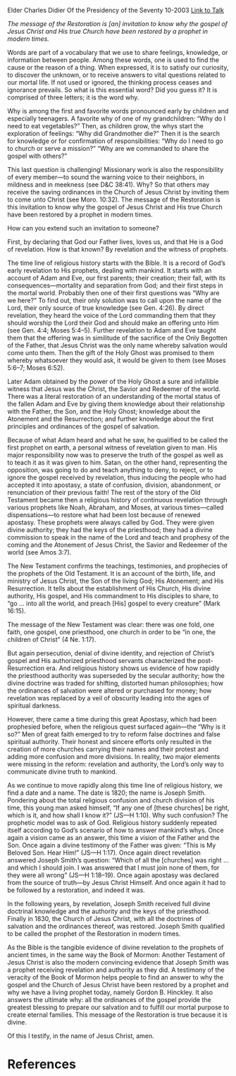 Elder Charles Didier
Of the Presidency of the Seventy
10-2003
[Link to Talk](https://www.churchofjesuschrist.org/study/general-conference/2003/10/the-message-of-the-restoration?lang=eng)

_The message of the Restoration is [an] invitation to know why the gospel of Jesus Christ and His true Church have been restored by a prophet in modern times._

Words are part of a vocabulary that we use to share feelings, knowledge, or information between people. Among these words, one is used to find the cause or the reason of a thing. When expressed, it is to satisfy our curiosity, to discover the unknown, or to receive answers to vital questions related to our mortal life. If not used or ignored, the thinking process ceases and ignorance prevails. So what is this essential word? Did you guess it? It is comprised of three letters; it is the word why.

Why is among the first and favorite words pronounced early by children and especially teenagers. A favorite why of one of my grandchildren: “Why do I need to eat vegetables?” Then, as children grow, the whys start the exploration of feelings: “Why did Grandmother die?” Then it is the search for knowledge or for confirmation of responsibilities: “Why do I need to go to church or serve a mission?” “Why are we commanded to share the gospel with others?”

This last question is challenging! Missionary work is also the responsibility of every member—to sound the warning voice to their neighbors, in mildness and in meekness (see D&C 38:41). Why? So that others may receive the saving ordinances in the Church of Jesus Christ by inviting them to come unto Christ (see Moro. 10:32). The message of the Restoration is this invitation to know why the gospel of Jesus Christ and His true Church have been restored by a prophet in modern times.

How can you extend such an invitation to someone?

First, by declaring that God our Father lives, loves us, and that He is a God of revelation. How is that known? By revelation and the witness of prophets.

The time line of religious history starts with the Bible. It is a record of God’s early revelation to His prophets, dealing with mankind. It starts with an account of Adam and Eve, our first parents; their creation; their fall, with its consequences—mortality and separation from God; and their first steps in the mortal world. Probably then one of their first questions was “Why are we here?” To find out, their only solution was to call upon the name of the Lord, their only source of true knowledge (see Gen. 4:26). By direct revelation, they heard the voice of the Lord commanding them that they should worship the Lord their God and should make an offering unto Him (see Gen. 4:4; Moses 5:4–5). Further revelation to Adam and Eve taught them that the offering was in similitude of the sacrifice of the Only Begotten of the Father, that Jesus Christ was the only name whereby salvation would come unto them. Then the gift of the Holy Ghost was promised to them whereby whatsoever they would ask, it would be given to them (see Moses 5:6–7; Moses 6:52).

Later Adam obtained by the power of the Holy Ghost a sure and infallible witness that Jesus was the Christ, the Savior and Redeemer of the world. There was a literal restoration of an understanding of the mortal status of the fallen Adam and Eve by giving them knowledge about their relationship with the Father, the Son, and the Holy Ghost; knowledge about the Atonement and the Resurrection; and further knowledge about the first principles and ordinances of the gospel of salvation.

Because of what Adam heard and what he saw, he qualified to be called the first prophet on earth, a personal witness of revelation given to man. His major responsibility now was to preserve the truth of the gospel as well as to teach it as it was given to him. Satan, on the other hand, representing the opposition, was going to do and teach anything to deny, to reject, or to ignore the gospel received by revelation, thus inducing the people who had accepted it into apostasy, a state of confusion, division, abandonment, or renunciation of their previous faith! The rest of the story of the Old Testament became then a religious history of continuous revelation through various prophets like Noah, Abraham, and Moses, at various times—called dispensations—to restore what had been lost because of renewed apostasy. These prophets were always called by God. They were given divine authority; they had the keys of the priesthood; they had a divine commission to speak in the name of the Lord and teach and prophesy of the coming and the Atonement of Jesus Christ, the Savior and Redeemer of the world (see Amos 3:7).

The New Testament confirms the teachings, testimonies, and prophecies of the prophets of the Old Testament. It is an account of the birth, life, and ministry of Jesus Christ, the Son of the living God; His Atonement; and His Resurrection. It tells about the establishment of His Church, His divine authority, His gospel, and His commandment to His disciples to share, to “go … into all the world, and preach [His] gospel to every creature” (Mark 16:15).

The message of the New Testament was clear: there was one fold, one faith, one gospel, one priesthood, one church in order to be “in one, the children of Christ” (4 Ne. 1:17).

But again persecution, denial of divine identity, and rejection of Christ’s gospel and His authorized priesthood servants characterized the post-Resurrection era. And religious history shows us evidence of how rapidly the priesthood authority was superseded by the secular authority; how the divine doctrine was traded for shifting, distorted human philosophies; how the ordinances of salvation were altered or purchased for money; how revelation was replaced by a veil of obscurity leading into the ages of spiritual darkness.

However, there came a time during this great Apostasy, which had been prophesied before, when the religious quest surfaced again—the “Why is it so?” Men of great faith emerged to try to reform false doctrines and false spiritual authority. Their honest and sincere efforts only resulted in the creation of more churches carrying their names and their protest and adding more confusion and more divisions. In reality, two major elements were missing in the reform: revelation and authority, the Lord’s only way to communicate divine truth to mankind.

As we continue to move rapidly along this time line of religious history, we find a date and a name. The date is 1820; the name is Joseph Smith. Pondering about the total religious confusion and church division of his time, this young man asked himself, “If any one of [these churches] be right, which is it, and how shall I know it?” (JS—H 1:10). Why such confusion? The prophetic model was to ask of God. Religious history suddenly repeated itself according to God’s scenario of how to answer mankind’s whys. Once again a vision came as an answer, this time a vision of the Father and the Son. Once again a divine testimony of the Father was given: “This is My Beloved Son. Hear Him!” (JS—H 1:17). Once again direct revelation answered Joseph Smith’s question: “Which of all the [churches] was right … and which I should join. I was answered that I must join none of them, for they were all wrong” (JS—H 1:18–19). Once again apostasy was declared from the source of truth—by Jesus Christ Himself. And once again it had to be followed by a restoration, and indeed it was.

In the following years, by revelation, Joseph Smith received full divine doctrinal knowledge and the authority and the keys of the priesthood. Finally in 1830, the Church of Jesus Christ, with all the doctrines of salvation and the ordinances thereof, was restored. Joseph Smith qualified to be called the prophet of the Restoration in modern times.

As the Bible is the tangible evidence of divine revelation to the prophets of ancient times, in the same way the Book of Mormon: Another Testament of Jesus Christ is also the modern convincing evidence that Joseph Smith was a prophet receiving revelation and authority as they did. A testimony of the veracity of the Book of Mormon helps people to find an answer to why the gospel and the Church of Jesus Christ have been restored by a prophet and why we have a living prophet today, namely Gordon B. Hinckley. It also answers the ultimate why: all the ordinances of the gospel provide the greatest blessing to prepare our salvation and to fulfill our mortal purpose to create eternal families. This message of the Restoration is true because it is divine.

Of this I testify, in the name of Jesus Christ, amen.

# References
